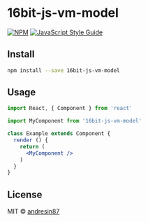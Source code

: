 # 16bit-js-vm-model

> 

[![NPM](https://img.shields.io/npm/v/16bit-js-vm-model.svg)](https://www.npmjs.com/package/16bit-js-vm-model) [![JavaScript Style Guide](https://img.shields.io/badge/code_style-standard-brightgreen.svg)](https://standardjs.com)

## Install

```bash
npm install --save 16bit-js-vm-model
```

## Usage

```jsx
import React, { Component } from 'react'

import MyComponent from '16bit-js-vm-model'

class Example extends Component {
  render () {
    return (
      <MyComponent />
    )
  }
}
```

## License

MIT © [andresin87](https://github.com/andresin87)
